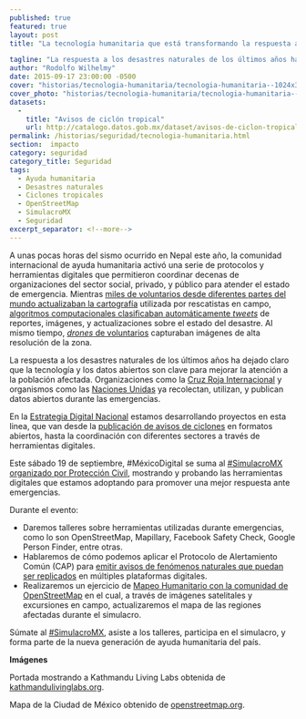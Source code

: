 ```yaml
---
published: true
featured: true
layout: post
title: "La tecnología humanitaria que está transformando la respuesta a desastres naturales"

tagline: "La respuesta a los desastres naturales de los últimos años ha dejado claro que la tecnología y los datos abiertos son clave para mejorar la atención a emergencias."
author: "Rodolfo Wilhelmy"
date: 2015-09-17 23:00:00 -0500
cover: "historias/tecnologia-humanitaria/tecnologia-humanitaria--1024x320.jpg"
cover_photo: "historias/tecnologia-humanitaria/tecnologia-humanitaria--1280x460.jpg"
datasets:
  -
    title: "Avisos de ciclón tropical"
    url: http://catalogo.datos.gob.mx/dataset/avisos-de-ciclon-tropical
permalink: /historias/seguridad/tecnologia-humanitaria.html
section:  impacto
category: seguridad
category_title: Seguridad
tags:
  - Ayuda humanitaria
  - Desastres naturales
  - Ciclones tropicales
  - OpenStreetMap
  - SimulacroMX
  - Seguridad
excerpt_separator: <!--more-->
---
```


A unas pocas horas del sismo ocurrido en Nepal este año, la comunidad internacional de ayuda humanitaria activó una serie de protocolos y herramientas digitales que permitieron coordinar decenas de organizaciones del sector social, privado, y público para atender el estado de emergencia. Mientras [miles de voluntarios desde diferentes partes del mundo actualizaban la cartografía](http://www.wired.co.uk/news/archive/2015-04/28/mapping-nepal-after-the-earthquake) utilizada por rescatistas en campo, [algoritmos computacionales clasificaban automáticamente _tweets_](http://irevolution.net/2015/04/27/digital-jedis-nepal-earthquake/) de reportes, imágenes, y actualizaciones sobre el estado del desastre. Al mismo tiempo, [_drones_ de voluntarios](http://uaviators.org/) capturaban imágenes de alta resolución de la zona.

<!--more-->

La respuesta a los desastres naturales de los últimos años ha dejado claro que la tecnología y los datos abiertos son clave para mejorar la atención a la población afectada. Organizaciones como la [Cruz Roja Internacional](http://www.missingmaps.org/) y organismos como las [Naciones Unidas](https://data.hdx.rwlabs.org/) ya recolectan, utilizan, y publican datos abiertos durante las emergencias.

En la [Estrategia Digital Nacional](http://www.presidencia.gob.mx/edn/) estamos desarrollando proyectos en esta linea, que van desde la [publicación de avisos de ciclones](http://datos.gob.mx/historias/seguridad/avisos-de-ciclones-tropicales.html) en formatos abiertos, hasta la coordinación con diferentes sectores a través de herramientas digitales.

Este sábado 19 de septiembre, #MéxicoDigital se suma al [#SimulacroMX organizado por Protección Civil](http://www.gob.mx/segob/articulos/sabes-que-hacer-en-el-momento-de-un-sismo-ponte-a-prueba-participa-en-simulacromx), mostrando y probando las herramientas digitales que estamos adoptando para promover una mejor respuesta ante emergencias.

Durante el evento:  

* Daremos talleres sobre herramientas utilizadas durante emergencias, como lo son OpenStreetMap, Mapillary, Facebook Safety Check, Google Person Finder, entre otras.
* Hablaremos de cómo podemos aplicar el Protocolo de Alertamiento Común (CAP) para [emitir avisos de fenómenos naturales que puedan ser replicados](http://datos.gob.mx/historias/seguridad/avisos-de-ciclones-tropicales.html) en múltiples plataformas digitales.
* Realizaremos un ejercicio de [Mapeo Humanitario con la comunidad de OpenStreetMap](http://wiki.openstreetmap.org/wiki/ES:Mexico_Earhquake_Drill_2015) en el cual, a través de imágenes satelitales y excursiones en campo, actualizaremos el mapa de las regiones afectadas durante el simulacro.

Súmate al [#SimulacroMX](https://twitter.com/search?src=typd&q=SimulacroMX), asiste a los talleres, participa en el simulacro, y forma parte de la nueva generación de ayuda humanitaria del país.

**Imágenes**

Portada mostrando a Kathmandu Living Labs obtenida de [kathmandulivinglabs.org](http://kathmandulivinglabs.org/blog/wp-content/uploads/2015/04/IMG_1307-1024x768.jpg).

Mapa de la Ciudad de México obtenido de [openstreetmap.org](http://www.openstreetmap.org/#map=13/19.4297/-99.1595&layers=H).


